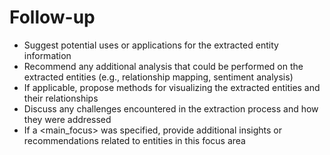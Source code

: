 # Follow-up

- Suggest potential uses or applications for the extracted entity information
- Recommend any additional analysis that could be performed on the extracted entities (e.g., relationship mapping, sentiment analysis)
- If applicable, propose methods for visualizing the extracted entities and their relationships
- Discuss any challenges encountered in the extraction process and how they were addressed
- If a <main_focus> was specified, provide additional insights or recommendations related to entities in this focus area

